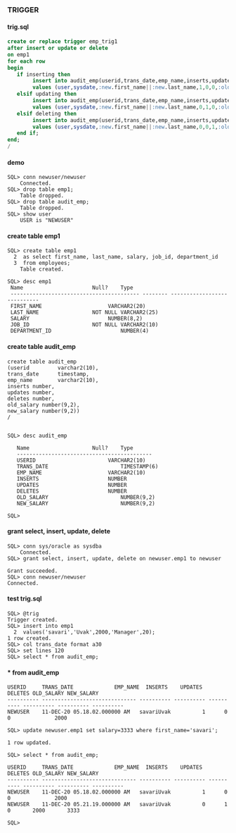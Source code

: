 ### TRIGGER
#### trig.sql
``` sql
create or replace trigger emp_trig1
after insert or update or delete
on emp1
for each row
begin
   if inserting then
        insert into audit_emp(userid,trans_date,emp_name,inserts,updates,deletes,old_salary,new_salary)
        values (user,sysdate,:new.first_name||:new.last_name,1,0,0,:old.salary,:new.salary);
   elsif updating then
        insert into audit_emp(userid,trans_date,emp_name,inserts,updates,deletes,old_salary,new_salary)
        values (user,sysdate,:new.first_name||:new.last_name,0,1,0,:old.salary,:new.salary);
   elsif deleting then
        insert into audit_emp(userid,trans_date,emp_name,inserts,updates,deletes,old_salary,new_salary)
        values (user,sysdate,:new.first_name||:new.last_name,0,0,1,:old.salary,:new.salary);
   end if;
end;
/
```
#### demo
    SQL> conn newuser/newuser
        Connected.
    SQL> drop table emp1;
        Table dropped.
    SQL> drop table audit_emp;
        Table dropped.
    SQL> show user
        USER is "NEWUSER"
#### create table emp1       
    SQL> create table emp1
      2  as select first_name, last_name, salary, job_id, department_id
      3  from employees;
        Table created.

    SQL> desc emp1
     Name					   Null?    Type
     ----------------------------------------- -------- ----------------------------
     FIRST_NAME					    VARCHAR2(20)
     LAST_NAME				   NOT NULL VARCHAR2(25)
     SALARY 					    NUMBER(8,2)
     JOB_ID 				   NOT NULL VARCHAR2(10)
     DEPARTMENT_ID					    NUMBER(4)


#### create table audit_emp
    create table audit_emp
    (userid         varchar2(10),
    trans_date      timestamp,
    emp_name        varchar2(10),
    inserts number,
    updates number,
    deletes number,
    old_salary number(9,2),
    new_salary number(9,2))
    /


    SQL> desc audit_emp

       Name					   Null?    Type
       -------------------------------------------
       USERID 					    VARCHAR2(10)
       TRANS_DATE					    TIMESTAMP(6)
       EMP_NAME					    VARCHAR2(10)
       INSERTS					    NUMBER
       UPDATES					    NUMBER
       DELETES					    NUMBER
       OLD_SALARY					    NUMBER(9,2)
       NEW_SALARY					    NUMBER(9,2)

    SQL> 
#### grant select, insert, update, delete
    SQL> conn sys/oracle as sysdba
        Connected.
    SQL> grant select, insert, update, delete on newuser.emp1 to newuser

    Grant succeeded.
    SQL> conn newuser/newuser
    Connected.

#### test trig.sql
    SQL> @trig
    Trigger created.
    SQL> insert into emp1
      2  values('savari','Uvak',2000,'Manager',20);
    1 row created.
    SQL> col trans_date format a30
    SQL> set lines 120
    SQL> select * from audit_emp;

#### * from audit_emp
```
USERID	   TRANS_DATE			  EMP_NAME	INSERTS    UPDATES    DELETES OLD_SALARY NEW_SALARY
---------- ------------------------------ ---------- ---------- ---------- ---------- ---------- ----------
NEWUSER    11-DEC-20 05.18.02.000000 AM   savariUvak	      1 	 0	    0		       2000

SQL> update newuser.emp1 set salary=3333 where first_name='savari';

1 row updated.

SQL> select * from audit_emp;

USERID	   TRANS_DATE			  EMP_NAME	INSERTS    UPDATES    DELETES OLD_SALARY NEW_SALARY
---------- ------------------------------ ---------- ---------- ---------- ---------- ---------- ----------
NEWUSER    11-DEC-20 05.18.02.000000 AM   savariUvak	      1 	 0	    0		       2000
NEWUSER    11-DEC-20 05.21.19.000000 AM   savariUvak	      0 	 1	    0	    2000       3333

SQL> 
```






